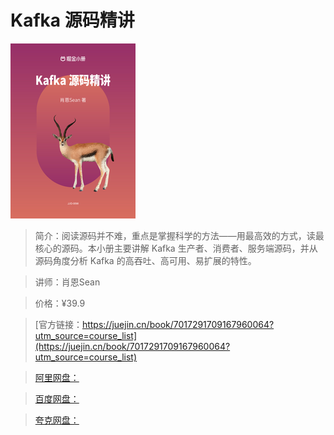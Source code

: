 # Kafka 源码精讲

![img](../../assets/9840f2ff5ff04d4fbb71ac8c29c5bdb2~tplv-k3u1fbpfcp-no-mark_280_280_200_280.png)

> 简介：阅读源码并不难，重点是掌握科学的方法——用最高效的方式，读最核心的源码。本小册主要讲解 Kafka 生产者、消费者、服务端源码，并从源码角度分析 Kafka 的高吞吐、高可用、易扩展的特性。

> 讲师：肖恩Sean

> 价格：¥39.9

> [官方链接：https://juejin.cn/book/7017291709167960064?utm_source=course_list](https://juejin.cn/book/7017291709167960064?utm_source=course_list)

> [阿里网盘：]()

> [百度网盘：]()

> [夸克网盘：]()
